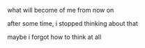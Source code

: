 what will become of me from now on

after some time, i stopped thinking about that

maybe i forgot how to think at all
